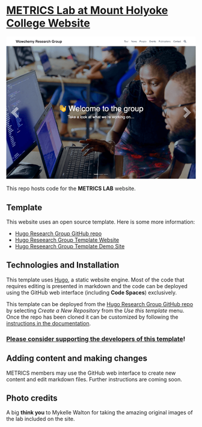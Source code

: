 # [METRICS Lab at Mount Holyoke College Website](https://gebre-medhin.com/metrics-lab)

[![Screenshot](./preview.png)]([https://hugoblox.com/hugo-themes/](https://gebre-medhin.com/metrics-lab))

This repo hosts code for the **METRICS LAB** website. 

## Template

This website uses an open source template. Here is some more information:

- [Hugo Research Group GitHub repo](https://github.com/wowchemy/starter-hugo-research-group)
- [Hugo Reseearch Group Template Website](https://hugoblox.com/templates/details/research-group/)
- [Hugo Reseearch Group Template Demo Site](https://research-group.netlify.app)

## Technologies and Installation

This template uses [Hugo](https://github.com/gohugoio/hugo), a static website engine. Most of the code that requires editing is presented in markdown and the code can be deployed using the GitHub web interface (including **Code Spaces**) exclusively.

This template can be deployed from the [Hugo Research Group GitHub repo](https://github.com/wowchemy/starter-hugo-research-group) by selecting _Create a New Repository_ from the _Use this template_ menu. Once the repo has been cloned it can be customized by following the [instructions in the documentation](https://docs.hugoblox.com/tutorial/blog/).

### [Please consider supporting the developers of this template](https://github.com/sponsors/gcushen)!

## Adding content and making changes

METRICS members may use the GitHub web interface to create new content and edit markdown files. Further instructions are coming soon.

## Photo credits

A big **think you** to Mykelle Walton for taking the amazing original images of the lab included on the site.

